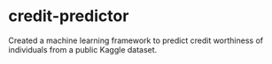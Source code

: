 # credit-predictor
Created a machine learning framework to predict credit worthiness of individuals from a public Kaggle dataset.

